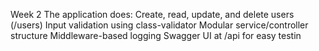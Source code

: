 Week 2
The application does:
Create, read, update, and delete users (/users)
Input validation using class-validator
Modular service/controller structure
Middleware-based logging
Swagger UI at /api for easy testin